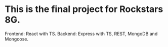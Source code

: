 # This is the final project for Rockstars 8G.

Frontend: React with TS.
Backend: Express with TS, REST, MongoDB and Mongoose.